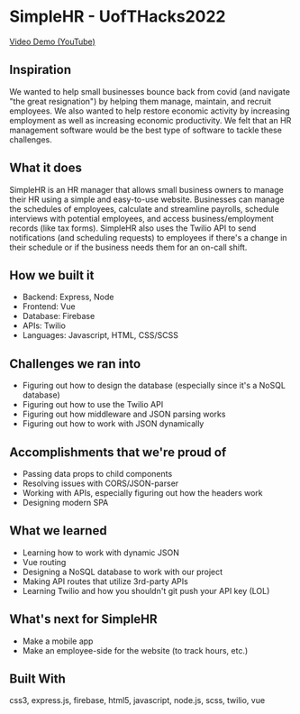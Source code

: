 # SimpleHR - UofTHacks2022

[Video Demo (YouTube)](https://youtu.be/hpTcMlz0gUw)

## Inspiration
We wanted to help small businesses bounce back from covid (and navigate "the great resignation") by helping them manage, maintain, and recruit employees. We also wanted to help restore economic activity by increasing employment as well as increasing economic productivity. We felt that an HR management software would be the best type of software to tackle these challenges.

## What it does
SimpleHR is an HR manager that allows small business owners to manage their HR using a simple and easy-to-use website. Businesses can manage the schedules of employees, calculate and streamline payrolls, schedule interviews with potential employees, and access business/employment records (like tax forms). SimpleHR also uses the Twilio API to send notifications (and scheduling requests) to employees if there's a change in their schedule or if the business needs them for an on-call shift.

## How we built it
- Backend: Express, Node
- Frontend: Vue
- Database: Firebase
- APIs: Twilio
- Languages: Javascript, HTML, CSS/SCSS

## Challenges we ran into
- Figuring out how to design the database (especially since it's a NoSQL database)
- Figuring out how to use the Twilio API
- Figuring out how middleware and JSON parsing works
- Figuring out how to work with JSON dynamically

## Accomplishments that we're proud of
- Passing data props to child components
- Resolving issues with CORS/JSON-parser
- Working with APIs, especially figuring out how the headers work
- Designing modern SPA

## What we learned
- Learning how to work with dynamic JSON
- Vue routing
- Designing a NoSQL database to work with our project
- Making API routes that utilize 3rd-party APIs
- Learning Twilio and how you shouldn't git push your API key (LOL)

## What's next for SimpleHR
- Make a mobile app
- Make an employee-side for the website (to track hours, etc.)

## Built With
css3, express.js, firebase, html5, javascript, node.js, scss, twilio, vue
